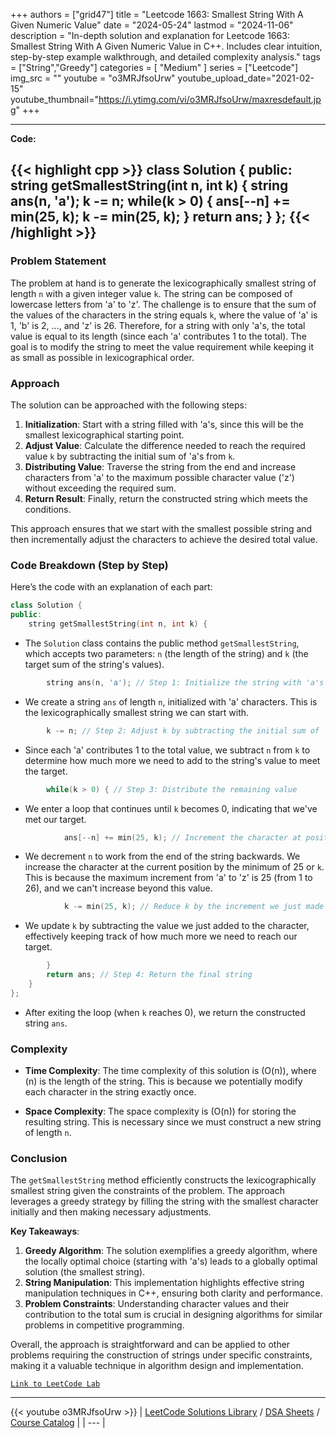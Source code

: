 
+++
authors = ["grid47"]
title = "Leetcode 1663: Smallest String With A Given Numeric Value"
date = "2024-05-24"
lastmod = "2024-11-06"
description = "In-depth solution and explanation for Leetcode 1663: Smallest String With A Given Numeric Value in C++. Includes clear intuition, step-by-step example walkthrough, and detailed complexity analysis."
tags = ["String","Greedy"]
categories = [
    "Medium"
]
series = ["Leetcode"]
img_src = ""
youtube = "o3MRJfsoUrw"
youtube_upload_date="2021-02-15"
youtube_thumbnail="https://i.ytimg.com/vi/o3MRJfsoUrw/maxresdefault.jpg"
+++



---
**Code:**

{{< highlight cpp >}}
class Solution {
public:
    string getSmallestString(int n, int k) {
        string ans(n, 'a');
        k -= n;
        while(k > 0) {
            ans[--n] += min(25, k);
            k -= min(25, k);
        }
        return ans;
    }
};
{{< /highlight >}}
---

### Problem Statement

The problem at hand is to generate the lexicographically smallest string of length `n` with a given integer value `k`. The string can be composed of lowercase letters from 'a' to 'z'. The challenge is to ensure that the sum of the values of the characters in the string equals `k`, where the value of 'a' is 1, 'b' is 2, ..., and 'z' is 26. Therefore, for a string with only 'a's, the total value is equal to its length (since each 'a' contributes 1 to the total). The goal is to modify the string to meet the value requirement while keeping it as small as possible in lexicographical order.

### Approach

The solution can be approached with the following steps:

1. **Initialization**: Start with a string filled with 'a's, since this will be the smallest lexicographical starting point.
2. **Adjust Value**: Calculate the difference needed to reach the required value `k` by subtracting the initial sum of 'a's from `k`.
3. **Distributing Value**: Traverse the string from the end and increase characters from 'a' to the maximum possible character value ('z') without exceeding the required sum.
4. **Return Result**: Finally, return the constructed string which meets the conditions.

This approach ensures that we start with the smallest possible string and then incrementally adjust the characters to achieve the desired total value.

### Code Breakdown (Step by Step)

Here’s the code with an explanation of each part:

```cpp
class Solution {
public:
    string getSmallestString(int n, int k) {
```
- The `Solution` class contains the public method `getSmallestString`, which accepts two parameters: `n` (the length of the string) and `k` (the target sum of the string's values).

```cpp
        string ans(n, 'a'); // Step 1: Initialize the string with 'a's
```
- We create a string `ans` of length `n`, initialized with 'a' characters. This is the lexicographically smallest string we can start with.

```cpp
        k -= n; // Step 2: Adjust k by subtracting the initial sum of 'a's
```
- Since each 'a' contributes 1 to the total value, we subtract `n` from `k` to determine how much more we need to add to the string's value to meet the target.

```cpp
        while(k > 0) { // Step 3: Distribute the remaining value
```
- We enter a loop that continues until `k` becomes 0, indicating that we've met our target.

```cpp
            ans[--n] += min(25, k); // Increment the character at position n-1
```
- We decrement `n` to work from the end of the string backwards. We increase the character at the current position by the minimum of 25 or `k`. This is because the maximum increment from 'a' to 'z' is 25 (from 1 to 26), and we can't increase beyond this value.

```cpp
            k -= min(25, k); // Reduce k by the increment we just made
```
- We update `k` by subtracting the value we just added to the character, effectively keeping track of how much more we need to reach our target.

```cpp
        }
        return ans; // Step 4: Return the final string
    }
};
```
- After exiting the loop (when `k` reaches 0), we return the constructed string `ans`.

### Complexity

- **Time Complexity**: The time complexity of this solution is \(O(n)\), where \(n\) is the length of the string. This is because we potentially modify each character in the string exactly once.
  
- **Space Complexity**: The space complexity is \(O(n)\) for storing the resulting string. This is necessary since we must construct a new string of length `n`.

### Conclusion

The `getSmallestString` method efficiently constructs the lexicographically smallest string given the constraints of the problem. The approach leverages a greedy strategy by filling the string with the smallest character initially and then making necessary adjustments. 

**Key Takeaways**:
1. **Greedy Algorithm**: The solution exemplifies a greedy algorithm, where the locally optimal choice (starting with 'a's) leads to a globally optimal solution (the smallest string).
2. **String Manipulation**: This implementation highlights effective string manipulation techniques in C++, ensuring both clarity and performance.
3. **Problem Constraints**: Understanding character values and their contribution to the total sum is crucial in designing algorithms for similar problems in competitive programming.

Overall, the approach is straightforward and can be applied to other problems requiring the construction of strings under specific constraints, making it a valuable technique in algorithm design and implementation.

[`Link to LeetCode Lab`](https://leetcode.com/problems/smallest-string-with-a-given-numeric-value/description/)

---
{{< youtube o3MRJfsoUrw >}}
| [LeetCode Solutions Library](https://grid47.xyz/leetcode/) / [DSA Sheets](https://grid47.xyz/sheets/) / [Course Catalog](https://grid47.xyz/courses/) |
| --- |
